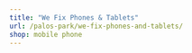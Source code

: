 ```yaml
---
title: "We Fix Phones & Tablets"
url: /palos-park/we-fix-phones-and-tablets/
shop: mobile phone
---
```

